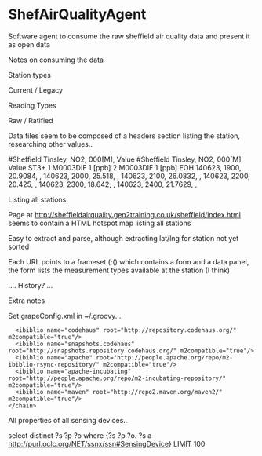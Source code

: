 

ShefAirQualityAgent
===================

Software agent to consume the raw sheffield air quality data and present it as open data


Notes on consuming the data

Station types

Current / Legacy

Reading Types

Raw / Ratified


Data files seem to be composed of a headers section listing the station, researching other values..

#Sheffield Tinsley, NO2, 000[M], Value
#Sheffield Tinsley, NO2, 000[M], Value
ST3+
1 M0003DIF 1 [ppb]
2 M0003DIF 1 [ppb]
EOH
140623, 1900, 20.9084,    , 
140623, 2000, 25.518,    , 
140623, 2100, 26.0832,    , 
140623, 2200, 20.425,    , 
140623, 2300, 18.642,    , 
140623, 2400, 21.7629,    , 




Listing all stations

Page at http://sheffieldairquality.gen2training.co.uk/sheffield/index.html seems to contain a HTML hotspot map listing all stations

<map name="Sheffield">
  <area shape="rect" coords="110,65,175,77" href="Groundhog1/index.html" alt="Groundhog 1">
  <area shape="rect" coords="195,40,260,52" href="Groundhog2/index.html" alt="Groundhog 2">
  <area shape="rect" coords="60,160,135,172" href="Groundhog3/index.html" alt="Groundhog 3">
  <area shape="rect" coords="75,105,150,117" href="Groundhog4/index.html" alt="Groundhog 4">
  <area shape="rect" coords="140,125,210,138" href="Groundhog5/index.html" alt="Groundhog 5">
  <area shape="rect" coords="45,128,130,140" href="Sheffield_Centre/index.html" alt="Sheffield Centre">
  <area shape="rect" coords="192,65,274,78" href="Sheffield_Tinsley/index.html" alt="Sheffield Tinsley">
  <area shape="rect" coords="180,100,260,111" href="Weather_Mast/index.html" alt="Weather Mast">

  <area shape="rect" coords="117,41,137,61" href="Sheffield_Centre/index.html" alt="Sheffield Centre">
  <area shape="rect" coords="148,114,168,134" href="Corn_Exchange/index.html" alt="Corn Exchange">
  <area shape="rect" coords="235,88,255,108" href="Haslewood_Close/index.html" alt="KALLE">
</map>

Easy to extract and parse, although extracting lat/lng for station not yet sorted

Each URL points to a frameset (:() which contains a form and a data panel, the form lists the measurement types available at the station (I think)

.... History? ...




Extra notes

Set grapeConfig.xml in ~/.groovy...



<ivysettings>
  <settings defaultResolver="downloadGrapes"/>
  <resolvers>
    <chain name="downloadGrapes">
      <filesystem name="cachedGrapes">
        <ivy pattern="${user.home}/.groovy/grapes/[organisation]/[module]/ivy-[revision].xml"/>
        <artifact pattern="${user.home}/.groovy/grapes/[organisation]/[module]/[type]s/[artifact]-[revision].[ext]"/>
      </filesystem>
      
      <ibiblio name="codehaus" root="http://repository.codehaus.org/" m2compatible="true"/>
      <ibiblio name="snapshots.codehaus" root="http://snapshots.repository.codehaus.org/" m2compatible="true"/>
      <ibiblio name="apache" root="http://people.apache.org/repo/m2-ibiblio-rsync-repository/" m2compatible="true"/>
      <ibiblio name="apache-incubating" root="http://people.apache.org/repo/m2-incubating-repository/" m2compatible="true"/>
      <ibiblio name="maven" root="http://repo2.maven.org/maven2/" m2compatible="true"/>
    </chain>
  </resolvers>
</ivysettings>



All properties of all sensing devices..

select distinct ?s ?p ?o where {?s ?p ?o. ?s a <http://purl.oclc.org/NET/ssnx/ssn#SensingDevice>} LIMIT 100


